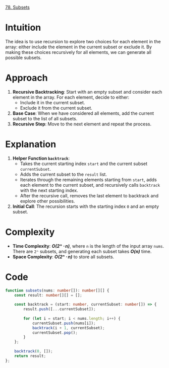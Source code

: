 [78. Subsets](https://leetcode.com/problems/subsets/)

# Intuition
The idea is to use recursion to explore two choices for each element in the array: either include the element in the current subset or exclude it. By making these choices recursively for all elements, we can generate all possible subsets.

# Approach
1. **Recursive Backtracking**: Start with an empty subset and consider each element in the array. For each element, decide to either:
   - Include it in the current subset.
   - Exclude it from the current subset.
2. **Base Case**: When we have considered all elements, add the current subset to the list of all subsets.
3. **Recursive Step**: Move to the next element and repeat the process.

# Explanation
1. **Helper Function `backtrack`**:
   - Takes the current starting index `start` and the current subset `currentSubset`.
   - Adds the current subset to the `result` list.
   - Iterates through the remaining elements starting from `start`, adds each element to the current subset, and recursively calls `backtrack` with the next starting index.
   - After the recursive call, removes the last element to backtrack and explore other possibilities.
2. **Initial Call**: The recursion starts with the starting index `0` and an empty subset.

# Complexity
- **Time Complexity**: ***O(2ⁿ ⋅ n)***, where `n` is the length of the input array `nums`. There are `2ⁿ` subsets, and generating each subset takes ***O(n)*** time.
- **Space Complexity**: ***O(2ⁿ ⋅ n)*** to store all subsets.

# Code
```typescript
function subsets(nums: number[]): number[][] {
    const result: number[][] = [];
    
    const backtrack = (start: number, currentSubset: number[]) => {
        result.push([...currentSubset]);
        
        for (let i = start; i < nums.length; i++) {
            currentSubset.push(nums[i]);
            backtrack(i + 1, currentSubset);
            currentSubset.pop();
        }
    };
    
    backtrack(0, []);
    return result;
};

```

